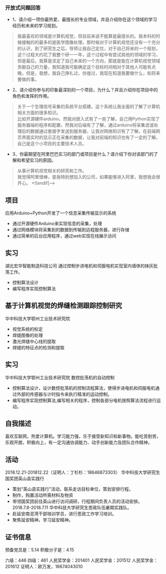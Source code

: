 ### 开放式问题回答
-   1、请介绍一项你最热爱、最擅长的专业领域，并且介绍你在这个领域的学习经历和未来的学习规划。
>我最喜欢的领域是计算机视觉，但目前来说不能算是最擅长的。我本科的时候接触的的最多的是医学图像处理，那时候对于计算机视觉还没有一个充分的认识，到了研究生之后，导师让我自己定位，对于自己将来的一个规划，这个过程大约花了我整个研一一年，这个过程中有尝试其他的领域的学习，但是最后，我算是坚定了自己未来的一个方向，那就是能在计算机视觉领域贡献自己的力量，我知道我可能确定这个目标时间相对于其他人可能有点晚，但是，我想，我自己挣扎过，彷徨过，我现在知道我要做什么，和将来要做的事。

-   2、请介绍你参与的印象最深刻的一个项目，为什么？并且介绍你在项目中的角色和发挥的作用。
>关于一个生理信号采集的系统平台搭建。这个系统让我全面的了解了计算机相关方面的很多知识。  
比如开源硬件arduino，然我对嵌入式有了一些了解，自己用Python实现了服务器端的程序和配置，然我对后端有了了解，通过arduino将采集滤波处理后的数据通过套接字发送到服务器，让我对网络知识有了了解，在前端网页界面实时的显示正在采集的数据，让我对前端的知识也有了一定的了解。  
自己是这个小项目的主要技术人员。

-   3、你最期望在阿里巴巴实习的部门或项目是什么？请介绍下你对该部门的了解和希望实习的原因。
>从事计算机视觉相关的研究和工作。  
    我觉得阿里很棒，是我特别想加入的公司，如果能够进入阿里，我想我会很开心。
<![endif]-->

## 项目
应用Arduino+Python开发了一个信息采集传输显示的系统
-   通过开源硬件Arduino来实现信息的采集，处理
-   通过网络模块将采集到的数据到传输到远程服务器，进行存储
-   通过简单的后台应用程序，通过web实现在线展示访问

## 实习
湖北宏华智能制造科技公司
通过控制步进电机和伺服电机实现室内墙体的抹灰批荡工作。
- 控制算法设计
- 编写程序实现控制算法

## 基于计算机视觉的焊缝检测跟踪控制研究
华中科技大学鄂州工业技术研究院
- 视觉系统的标定
- 焊缝图像的处理
- 激光焊缝中心线的提取
- 焊缝的特征点的检测和提取
## 实习
华中科技大学鄂州工业技术研究院
数控批荡机的自动控制
- 控制算法设计，设计数控批荡机的控制流程算法，使得步进电机和伺服电机通过外部的传感器与计时指令来执行精准的运动控制。
- 编写程序实现控制算法,编写相关的程序，控制各部分电机按照算法流程进行运动。
## 自我描述
喜欢互联网，热爱计算机。学习能力强，乐于接受新知识和新事物。能吃苦耐劳，乐观开朗，积极向上，有一定沟通协调能力、动手创新能力及团队合作精神。

## 活动
2018.12.21-201812.22（证明人：丁杉杉：18646873303）
华中科技大学研究生国奖团英山县实践行
- 策划“英山县实践行”活动，联系走访目标单位，策划安排行程。
- 制作，购置活动所需材料及物资
- 带领国奖团前往英山进行访问调研，行程期间负责人员的活动安排。
2018.7.8-2018.7.11
华中科技大学研究生思政队伍暑期实践队。
- 赴延安南泥湾干部培训学员，进行思政工作学习培训。
- 聚焦延安精神，学习延安精神。
## 证书信息
预备党员是：5.14
积极分子是：4.15

六级：446
四级：461
人民奖学金：201401
人民奖学金：201512
人民奖学金：201612
证明人：欧万发，18674043010

